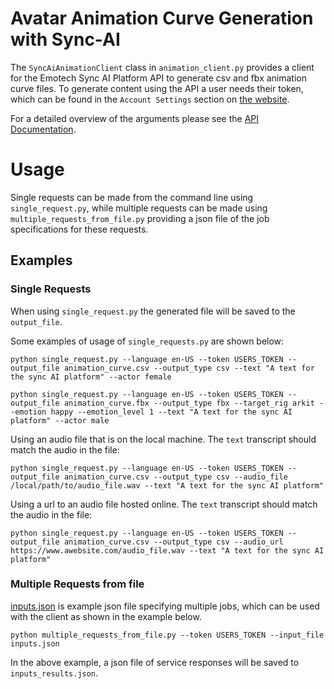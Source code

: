 # Avatar Animation Curve Generation with Sync-AI

The `SyncAiAnimationClient` class in `animation_client.py` provides a client for the Emotech Sync AI Platform API to generate csv and fbx animation curve files. To generate content using the API a user needs their token, which can be found in the `Account Settings` section on [the website](https://lipsync-ai.bubbleapps.io/). 

For a detailed overview of the arguments please see the [API Documentation]().

# Usage

Single requests can be made from the command line using `single_request.py`, while multiple requests can be made using `multiple_requests_from_file.py` providing a json file of the job specifications for these requests.

## Examples

### Single Requests

When using `single_request.py` the generated file will be saved to the `output_file`.

Some examples of usage of `single_requests.py` are shown below:
```
python single_request.py --language en-US --token USERS_TOKEN --output_file animation_curve.csv --output_type csv --text "A text for the sync AI platform" --actor female

python single_request.py --language en-US --token USERS_TOKEN --output_file animation_curve.fbx --output_type fbx --target_rig arkit --emotion happy --emotion_level 1 --text "A text for the sync AI platform" --actor male
```

Using an audio file that is on the local machine. The `text` transcript should match the audio in the file:
```
python single_request.py --language en-US --token USERS_TOKEN --output_file animation_curve.csv --output_type csv --audio_file /local/path/to/audio_file.wav --text "A text for the sync AI platform"
```

Using a url to an audio file hosted online. The `text` transcript should match the audio in the file:
```
python single_request.py --language en-US --token USERS_TOKEN --output_file animation_curve.csv --output_type csv --audio_url https://www.awebsite.com/audio_file.wav --text "A text for the sync AI platform"
```


### Multiple Requests from file

[inputs.json](inputs.json) is example json file specifying multiple jobs, which can be used with the client as shown in the example below. 

```
python multiple_requests_from_file.py --token USERS_TOKEN --input_file inputs.json
```

In the above example, a json file of service responses will be saved to `inputs_results.json`.
